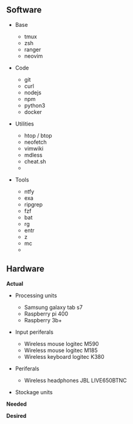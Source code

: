 ## Software
* Base 
	- tmux
	- zsh
	- ranger
	- neovim

* Code
	- git
	- curl
	- nodejs
	- npm
	- python3
	- docker

* Utilities
	- htop / btop
	- neofetch
	- vimwiki
	- mdless
	- cheat.sh
	- 

* Tools
	- ntfy
	- exa
	- ripgrep
	- fzf
	- bat
	- rg
	- entr
	- z
	- mc
	- 
	
## Hardware
**Actual** 
* Processing units
	- Samsung galaxy tab s7
	- Raspberry pi 400
	- Raspberry 3b+
	
* Input periferals
	- Wireless mouse logitec M590
	- Wireless mouse logitec M185
	- Wireless keyboard logitec K380

* Periferals
	- Wireless headphones JBL LIVE650BTNC

* Stockage units

**Needed**

**Desired**

